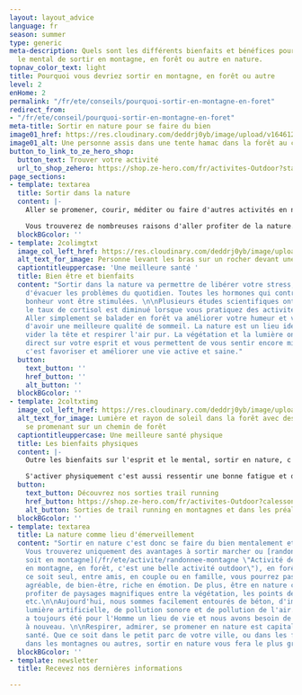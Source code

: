 ```yaml
---
layout: layout_advice
language: fr
season: summer
type: generic
meta-description: Quels sont les différents bienfaits et bénéfices pour le corps et
  le mental de sortir en montagne, en forêt ou autre en nature.
topnav_color_text: light
title: Pourquoi vous devriez sortir en montagne, en forêt ou autre
level: 2
enHome: 2
permalink: "/fr/ete/conseils/pourquoi-sortir-en-montagne-en-foret"
redirect_from:
- "/fr/ete/conseil/pourquoi-sortir-en-montagne-en-foret"
meta-title: Sortir en nature pour se faire du bien
image01_href: https://res.cloudinary.com/deddrj0yb/image/upload/v1646122670/website/Conseil%20/aaron-blanco-tejedor-L3ZShV0u_hE-unsplash_dexl3k.jpg
image01_alt: Une personne assis dans une tente hamac dans la forêt au coucher de soleil
button_to_link_to_ze_hero_shop:
  button_text: Trouver votre activité
  url_to_shop_zehero: https://shop.ze-hero.com/fr/activites-Outdoor?station=Loire+Atlantique+%2844%29&calessonstype=all&catypegenderlistsummer=all&calessonsactivitytype=all
page_sections:
- template: textarea
  title: Sortir dans la nature
  content: |-
    Aller se promener, courir, méditer ou faire d'autres activités en nature, sont des moments importants pour votre corps et votre tête. En effet, sortir prendre l'air, c'est prendre soin de soi, c'est profiter de plusieurs bienfaits et de bénéfices pour le corps et la tête.

    Vous trouverez de nombreuses raisons d'aller profiter de la nature. Vous dépenser physiquement, pratiquer une activité énergétique, cela est bénéfique pour votre corps. Cela sera également bon pour la tête, pour vos défenses naturelles, pour votre esprit et bien d'autres choses encore.
  blockBGcolor: ''
- template: 2colimgtxt
  image_col_left_href: https://res.cloudinary.com/deddrj0yb/image/upload/v1646122684/website/Conseil%20/svyatoslav-romanov-r38u2Uq1AXk-unsplash_kuori1.jpg
  alt_text_for_image: Personne levant les bras sur un rocher devant une grande cascade
  captiontitleuppercase: 'Une meilleure santé '
  title: Bien être et bienfaits
  content: "Sortir dans la nature va permettre de libérer votre stress, votre anxiété,
    d'évacuer les problèmes du quotidien. Toutes les hormones qui contribuent à votre
    bonheur vont être stimulées. \n\nPlusieurs études scientifiques ont prouvé que
    le taux de cortisol est diminué lorsque vous pratiquez des activités en extérieur.
    Aller simplement se balader en forêt va améliorer votre humeur et vous permettre
    d'avoir une meilleure qualité de sommeil. La nature est un lieu idéal pour se
    vider la tête et respirer l'air pur. La végétation et la lumière ont un impact
    direct sur votre esprit et vous permettent de vous sentir encore mieux. Être dehors,
    c'est favoriser et améliorer une vie active et saine."
  button:
    text_button: ''
    href_button: ''
    alt_button: ''
  blockBGcolor: ''
- template: 2coltxtimg
  image_col_left_href: https://res.cloudinary.com/deddrj0yb/image/upload/v1646122529/website/Conseil%20/casey-horner-D4TooCIEyF4-unsplash_uth6nh.jpg
  alt_text_for_image: Lumière et rayon de soleil dans la forêt avec des marcheurs
    se promenant sur un chemin de forêt
  captiontitleuppercase: Une meilleure santé physique
  title: Les bienfaits physiques
  content: |-
    Outre les bienfaits sur l'esprit et le mental, sortir en nature, c'est également bénéficier de nombreux bienfaits physiques. Votre système respiratoire ainsi que cardio-vasculaire va être activé et va s'améliorer. Se promener en forêt ou en montagne, c'est aussi se muscler par la marche dans des terrains vallonnés, avec des variations de pentes qui feront travailler différents groupes musculaires. Que ce soit 20 minutes ou plusieurs heures, être dehors pour courir, pour marcher, pour méditer aura un impact positif sur votre corps. Votre organisme profitera de ce moment pour faire le plein d'énergie.

    S'activer physiquement c'est aussi ressentir une bonne fatigue et donc mieux dormir. Il est important d'activer tout son système cardiaque et respiratoire pour être en bonne santé. En plus de se muscler, de tonifier ses muscles et de les étirer, votre système immunitaire sera aussi renforcé lors de vos pratiques sportives en nature.
  button:
    text_button: Découvrez nos sorties trail running
    href_button: https://shop.ze-hero.com/fr/activites-Outdoor?calessonstype=all&catypegenderlistsummer=all&calessonsactivitytype=Trail&start-date=
    alt_button: Sorties de trail running en montagnes et dans les préalpes
  blockBGcolor: ''
- template: textarea
  title: La nature comme lieu d'émerveillement
  content: "Sortir en nature c'est donc se faire du bien mentalement et physiquement.
    Vous trouverez uniquement des avantages à sortir marcher ou [randonner, que ce
    soit en montagne](/fr/ete/activite/randonnee-montagne \"Activité de randonnée
    en montagne, en forêt, c'est une belle activité outdoor\"), en forêt ou ailleurs.\n\nQue
    ce soit seul, entre amis, en couple ou en famille, vous pourrez passer un moment
    agréable, de bien-être, riche en émotion. De plus, être en nature c'est également
    profiter de paysages magnifiques entre la végétation, les points de vue en hauteur,
    etc.\n\nAujourd'hui, nous sommes facilement entourés de béton, d'immeuble, de
    lumière artificielle, de pollution sonore et de pollution de l'air. La nature
    a toujours été pour l'Homme un lieu de vie et nous avons besoin de nous y connecter
    à nouveau. \n\nRespirer, admirer, se promener en nature est capital pour notre
    santé. Que ce soit dans le petit parc de votre ville, ou dans les forêts aux alentours,
    dans les montagnes ou autres, sortir en nature vous fera le plus grand bien."
  blockBGcolor: ''
- template: newsletter
  title: Recevez nos dernières informations

---
```

